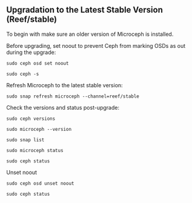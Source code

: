 ## Upgradation to the Latest Stable Version (Reef/stable)
To begin with make sure an older version of Microceph is installed.

Before upgrading, set noout to prevent Ceph from marking OSDs as out during the upgrade:
```
sudo ceph osd set noout
```
```
sudo ceph -s
```
Refresh Microceph to the latest stable version:
```
sudo snap refresh microceph --channel=reef/stable
```
Check the versions and status post-upgrade:
```
sudo ceph versions
```
```
sudo microceph --version
```
```
sudo snap list
```
```
sudo microceph status
```
```
sudo ceph status
```
Unset noout
```
sudo ceph osd unset noout
```
```
sudo ceph status
```
